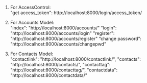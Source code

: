 1. For AccessControl:  
	"get access_token": http://localhost:8000/login/access_token/

2. For Accounts Model:  
	"index": "http://localhost:8000/accounts/"
	"login": "http://localhost:8000/accounts/login"
	"register": "http://localhost:8000/accounts/register"
	“change password”: "http://localhost:8000/accounts/changepwd"
	
3. For Contacts Model:  
	"contactlink": "http://localhost:8000/contactlink/",
    "contacts": "http://localhost:8000/contacts/",
    "contacttag": "http://localhost:8000/contacttag/",
    "contactdata": "http://localhost:8000/contactdata/"

